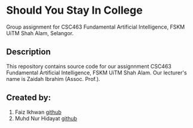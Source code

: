 # Should You Stay In College
Group assignment for CSC463 Fundamental Artificial Intelligence, FSKM UiTM Shah Alam, Selangor.

## Description 
This repository contains source code for our assignnment 
CSC463 Fundamental Artificial Intelligence, FSKM UiTM Shah Alam. 
Our lecturer's name is Zaidah Ibrahim (Assoc. Prof.).

## Created by:
1.	Faiz Ikhwan [github](https://github.com/FaizIkhwan)
2.	Muhd Nur Hidayat [github](https://github.com/MuhdNurHidayat)

